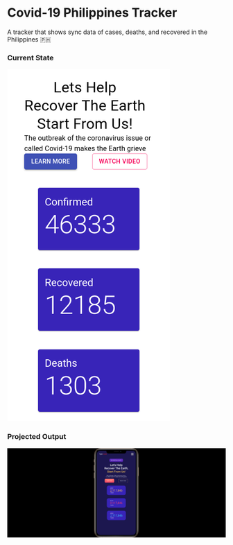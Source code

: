 # Covid-19 Philippines Tracker

A tracker that shows sync data of cases, deaths, and recovered in the Philippines 🇵🇭

### Current State

![alt text](./assets/readme-files/reactapp.png "Current state of work")

### Projected Output

![alt text](./assets/readme-files/goal.png "Projected Output")
